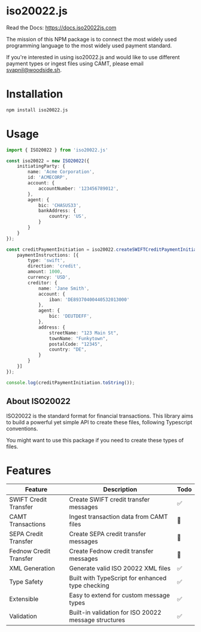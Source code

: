 # iso20022.js

Read the Docs: https://docs.iso20022js.com

The mission of this NPM package is to connect the most widely used programming language to the most widely used payment standard.

If you're interested in using iso20022.js and would like to use different payment types or ingest files using CAMT, please email [svapnil@woodside.sh](mailto:svapnil@woodside.sh).

# Installation

```bash
npm install iso20022.js
```

# Usage

```ts
import { ISO20022 } from 'iso20022.js'

const iso20022 = new ISO20022({
    initiatingParty: {
        name: 'Acme Corporation',
        id: 'ACMECORP',
        account: {
            accountNumber: '123456789012',
        },
        agent: {
            bic: 'CHASUS33',
            bankAddress: {
                country: 'US',
            }
        }
    }
});

const creditPaymentInitiation = iso20022.createSWIFTCreditPaymentInitiation({
    paymentInstructions: [{
        type: 'swift',
        direction: 'credit',
        amount: 1000,
        currency: 'USD',
        creditor: {
            name: 'Jane Smith',
            account: {
                iban: 'DE89370400440532013000'
            },
            agent: {
                bic: 'DEUTDEFF',
            },
            address: {
                streetName: "123 Main St",
                townName: "Funkytown",
                postalCode: "12345",
                country: "DE",
            }
        }
    }]
});

console.log(creditPaymentInitiation.toString());
```



## About ISO20022

ISO20022 is the standard format for financial transactions. This library aims to build a powerful yet simple API to create these files, following Typescript conventions. 

You might want to use this package if you need to create these types of files. 

# Features 

| Feature | Description | Todo |
|---------|-------------|------|
| SWIFT Credit Transfer | Create SWIFT credit transfer messages | ✅ |
| CAMT Transactions | Ingest transaction data from CAMT files | 🚧 |
| SEPA Credit Transfer | Create SEPA credit transfer messages | 🚧 |
| Fednow Credit Transfer | Create Fednow credit transfer messages | 🚧 |
| XML Generation | Generate valid ISO 20022 XML files | ✅ |
| Type Safety | Built with TypeScript for enhanced type checking | ✅ |
| Extensible | Easy to extend for custom message types | ✅ |
| Validation | Built-in validation for ISO 20022 message structures | ✅ |
